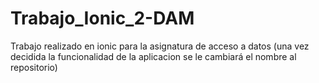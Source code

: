 # Trabajo_Ionic_2-DAM
Trabajo realizado en ionic para la asignatura de acceso a datos (una vez decidida la funcionalidad de la aplicacion se le cambiará el nombre al repositorio)
